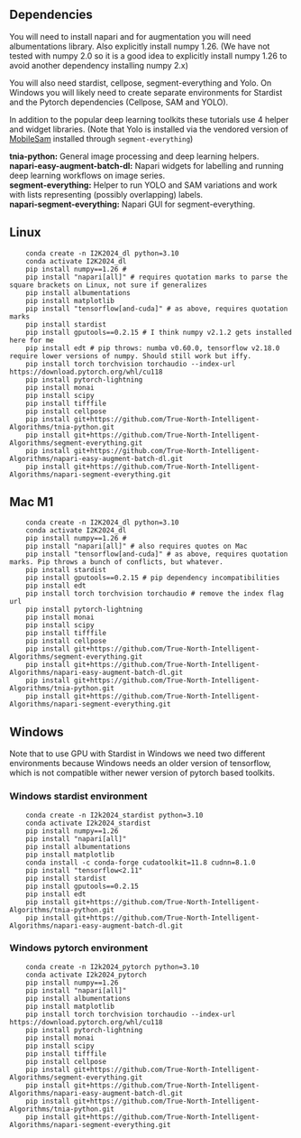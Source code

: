 ## Dependencies

You will need to install napari and for augmentation you will need albumentations library.  Also explicitly install numpy 1.26.  (We have not tested with numpy 2.0 so it is a good idea to explicitly install numpy 1.26 to avoid another dependency installing numpy 2.x)

You will also need stardist, cellpose, segment-everything and Yolo.  On Windows you will likely need to create separate environments for Stardist and the Pytorch dependencies (Cellpose, SAM and YOLO).

In addition to the popular deep learning toolkits these tutorials use 4 helper and widget libraries.  (Note that Yolo is installed via the vendored version of [MobileSam](https://github.com/ChaoningZhang/MobileSAM) installed through ```segment-everything```)

**tnia-python:** General image processing and deep learning helpers.  
**napari-easy-augment-batch-dl:**  Napari widgets for labelling and running deep learning workflows on image series.  
**segment-everything:**  Helper to run YOLO and SAM variations and work with lists representing (possibly overlapping) labels.  
**napari-segment-everything:**  Napari GUI for segment-everything. 

## Linux

```
    conda create -n I2K2024_dl python=3.10
    conda activate I2K2024_dl
    pip install numpy==1.26 # 
    pip install "napari[all]" # requires quotation marks to parse the square brackets on Linux, not sure if generalizes
    pip install albumentations
    pip install matplotlib
    pip install "tensorflow[and-cuda]" # as above, requires quotation marks
    pip install stardist 
    pip install gputools==0.2.15 # I think numpy v2.1.2 gets installed here for me
    pip install edt # pip throws: numba v0.60.0, tensorflow v2.18.0 require lower versions of numpy. Should still work but iffy.
    pip install torch torchvision torchaudio --index-url https://download.pytorch.org/whl/cu118
    pip install pytorch-lightning
    pip install monai
    pip install scipy
    pip install tifffile
    pip install cellpose
    pip install git+https://github.com/True-North-Intelligent-Algorithms/tnia-python.git 
    pip install git+https://github.com/True-North-Intelligent-Algorithms/segment-everything.git
    pip install git+https://github.com/True-North-Intelligent-Algorithms/napari-easy-augment-batch-dl.git
    pip install git+https://github.com/True-North-Intelligent-Algorithms/napari-segment-everything.git
```

## Mac M1

```
    conda create -n I2K2024_dl python=3.10
    conda activate I2K2024_dl
    pip install numpy==1.26 # 
    pip install "napari[all]" # also requires quotes on Mac
    pip install "tensorflow[and-cuda]" # as above, requires quotation marks. Pip throws a bunch of conflicts, but whatever.
    pip install stardist
    pip install gputools==0.2.15 # pip dependency incompatibilities
    pip install edt 
    pip install torch torchvision torchaudio # remove the index flag url
    pip install pytorch-lightning
    pip install monai
    pip install scipy
    pip install tifffile
    pip install cellpose
    pip install git+https://github.com/True-North-Intelligent-Algorithms/segment-everything.git
    pip install git+https://github.com/True-North-Intelligent-Algorithms/napari-easy-augment-batch-dl.git
    pip install git+https://github.com/True-North-Intelligent-Algorithms/tnia-python.git 
    pip install git+https://github.com/True-North-Intelligent-Algorithms/napari-segment-everything.git
```

## Windows 

Note that to use GPU with Stardist in Windows we need two different environments because Windows needs an older version of tensorflow, which is not compatible wither newer version of pytorch based toolkits. 

### Windows stardist environment

```
    conda create -n I2k2024_stardist python=3.10
    conda activate I2k2024_stardist
    pip install numpy==1.26
    pip install "napari[all]"
    pip install albumentations
    pip install matplotlib
    conda install -c conda-forge cudatoolkit=11.8 cudnn=8.1.0
    pip install "tensorflow<2.11"
    pip install stardist 
    pip install gputools==0.2.15 
    pip install edt
    pip install git+https://github.com/True-North-Intelligent-Algorithms/tnia-python.git 
    pip install git+https://github.com/True-North-Intelligent-Algorithms/napari-easy-augment-batch-dl.git
```

### Windows pytorch environment

```
    conda create -n I2k2024_pytorch python=3.10
    conda activate I2k2024_pytorch
    pip install numpy==1.26
    pip install "napari[all]"
    pip install albumentations
    pip install matplotlib
    pip install torch torchvision torchaudio --index-url https://download.pytorch.org/whl/cu118
    pip install pytorch-lightning
    pip install monai
    pip install scipy
    pip install tifffile
    pip install cellpose
    pip install git+https://github.com/True-North-Intelligent-Algorithms/segment-everything.git
    pip install git+https://github.com/True-North-Intelligent-Algorithms/napari-easy-augment-batch-dl.git
    pip install git+https://github.com/True-North-Intelligent-Algorithms/tnia-python.git 
    pip install git+https://github.com/True-North-Intelligent-Algorithms/napari-segment-everything.git
```
